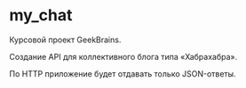 # my_chat
Курсовой проект GeekBrains. 

Создание API для коллективного блога типа «Хабрахабра». 

По HTTP приложение будет отдавать только JSON-ответы.
